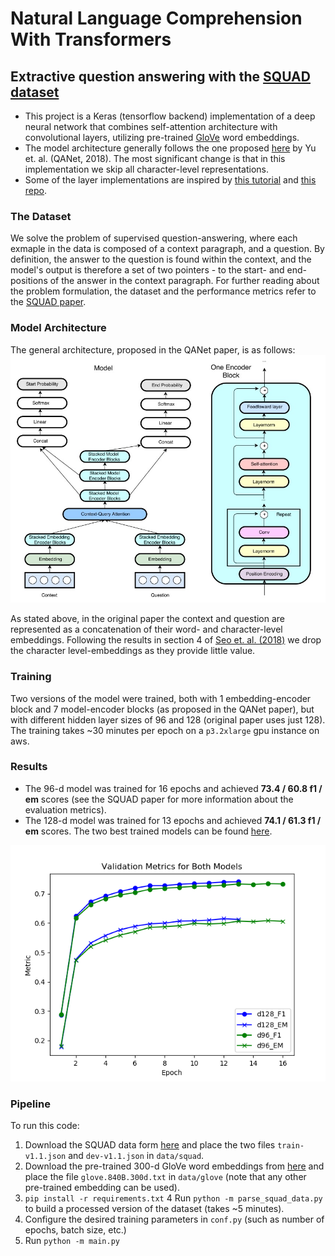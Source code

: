 # Natural Language Comprehension With Transformers
## Extractive question answering with the [SQUAD dataset](https://rajpurkar.github.io/SQuAD-explorer/)

* This project is a Keras (tensorflow backend) implementation of a deep neural network that combines self-attention architecture with convolutional layers, utilizing pre-trained [GloVe](https://nlp.stanford.edu/projects/glove/) word embeddings.
* The model architecture generally follows the one proposed [here](https://arxiv.org/pdf/1804.09541.pdf) by Yu et. al. (QANet, 2018). The most significant change is that in this implementation we skip all character-level representations. 
* Some of the layer implementations are inspired by [this tutorial](https://www.tensorflow.org/tutorials/text/transformer#top_of_page) and [this repo](https://github.com/nptdat/qanet).

### The Dataset
We solve the problem of supervised question-answering, where each exmaple in the data is composed of a context paragraph, and a question. By definition, the answer to the question is found within the context, and the model's output is therefore a set of two pointers - to the start- and end-positions of the answer in the context paragraph.
For further reading about the problem formulation, the dataset and the performance metrics refer to the [SQUAD paper](https://arxiv.org/abs/1606.05250).

### Model Architecture
The general architecture, proposed in the QANet paper, is as follows:
![qanet-arch](https://github.com/yoav1412/attention-question-answering/blob/master/images/qanet-arch.jpg)

As stated above, in the original paper the context and question are represented as a concatenation of their word- and character-level embeddings. Following the results in section 4 of [Seo et. al. (2018)](https://arxiv.org/pdf/1611.01603.pdf) we drop the character level-embeddings as they provide little value.

### Training
Two versions of the model were trained, both with 1 embedding-encoder block and 7 model-encoder blocks (as proposed in the QANet paper), but with different hidden layer sizes of 96 and 128 (original paper uses just 128).
The training takes ~30 minutes per epoch on a `p3.2xlarge` gpu instance on aws.

### Results
* The 96-d model was trained for 16 epochs and achieved **73.4 / 60.8 f1 / em** scores (see the SQUAD paper for more information about the evaluation metrics).
* The 128-d model was trained for 13 epochs and achieved **74.1 / 61.3 f1 / em** scores.
The two best trained models can be found [here](https://github.com/yoav1412/attention-question-answering/tree/master/trained_models).

![validation metrics](https://github.com/yoav1412/attention-question-answering/blob/master/images/validation_metrics_plot.png)

### Pipeline
To run this code:
1. Download the SQUAD data form [here](https://rajpurkar.github.io/SQuAD-explorer/) and place the two files `train-v1.1.json` and `dev-v1.1.json` in `data/squad`.
2. Download the pre-trained 300-d GloVe word embeddings from [here](https://nlp.stanford.edu/projects/glove/) and place the file `glove.840B.300d.txt` in `data/glove` (note that any other pre-trained embedding can be used).
3. `pip install -r requirements.txt`
4 Run `python -m parse_squad_data.py` to build a processed version of the dataset (takes ~5 minutes).
5. Configure the desired training parameters in `conf.py` (such as number of epochs, batch size, etc.)
6. Run `python -m main.py`
